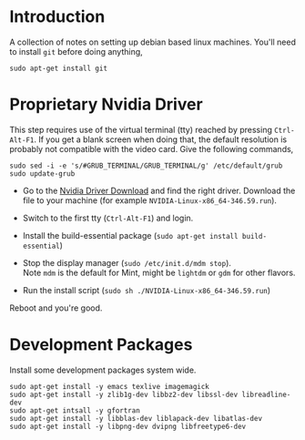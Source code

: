 
# Introduction

A collection of notes on setting up debian based linux machines.  You'll need 
to install `git` before doing anything, 

    sudo apt-get install git

# Proprietary Nvidia Driver

This step requires use of the virtual terminal (tty) reached by pressing 
`Ctrl-Alt-F1`.  If you get a blank screen when doing that, the default 
resolution is probably not compatible with the video card.  Give the following 
commands,

    sudo sed -i -e 's/#GRUB_TERMINAL/GRUB_TERMINAL/g' /etc/default/grub
    sudo update-grub

  * Go to the 
    [Nvidia Driver Download](http://www.nvidia.com/Download/index.aspx)
    and find the right driver.  Download the file to your machine 
    (for example `NVIDIA-Linux-x86_64-346.59.run`).

  * Switch to the first tty (`Ctrl-Alt-F1`) and login.

  * Install the build-essential package 
    (`sudo apt-get install build-essential`)

  * Stop the display manager (`sudo /etc/init.d/mdm stop`).  
    Note `mdm` is the default for Mint, might be `lightdm` or `gdm` for other 
    flavors. 

  * Run the install script (`sudo sh ./NVIDIA-Linux-x86_64-346.59.run`)

Reboot and you're good. 


# Development Packages

Install some development packages system wide. 

    sudo apt-get install -y emacs texlive imagemagick
    sudo apt-get install -y zlib1g-dev libbz2-dev libssl-dev libreadline-dev
    sudo apt-get intsall -y gfortran
    sudo apt-get install -y libblas-dev liblapack-dev libatlas-dev
    sudo apt-get install -y libpng-dev dvipng libfreetype6-dev